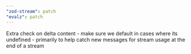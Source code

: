 ```yaml
---
"zod-stream": patch
"evalz": patch
---
```


Extra check on delta content - make sure we default in cases where its undefined - primarily to help catch new messages for stream usage at the end of a stream
